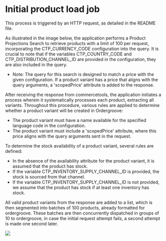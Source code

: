 # Initial product load job

This process is triggered by an HTTP request, as detailed in the README file.

As illustrated in the image below, the application performs a Product Projections Search to retrieve products with a limit of 100 per request, incorporating the CTP_CURRENCY_CODE configuration into the query. It is crucial to note that if the variables CTP_COUNTRY_CODE and CTP_DISTRIBUTION_CHANNEL_ID are provided in the configuration, they are also included in the query.
 - Note: The query for this search is designed to match a price with the given configuration. If a product variant has a price that aligns with the query arguments, a 'scopedPrice' attribute is added to the response.

After receiving the response from commercetools, the application initiates a process wherein it systematically processes each product, extracting all variants. Throughout this procedure, various rules are applied to determine whether a product variant will be created in Ordergroove:
 - The product variant must have a name available for the specified language code in the configuration.
 - The product variant must include a 'scopedPrice' attribute, where this price aligns with the query arguments sent in the request.

 To determine the stock availability of a product variant, several rules are defined:
 - In the absence of the availability attribute for the product variant, it is assumed that the product has stock.
 - If the variable CTP_INVENTORY_SUPPLY_CHANNEL_ID is provided, the stock is sourced from that channel.
 - If the variable CTP_INVENTORY_SUPPLY_CHANNEL_ID is not provided, we assume that the product has stock if at least one inventory has stock.

All valid product variants from the response are added to a list, which is then segmented into batches of 100 products, already formatted for ordergroove. These batches are then concurrently dispatched in groups of 10 to ordergroove, in case the initial request attempt fails, a second attempt is made one second later.

<img src="https://github.com/gluo-dev/ordergroove-commercetools-connector/blob/main/docs/diagrams/diagram-initial-product-load-job.jpg" />